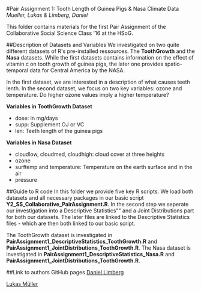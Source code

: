 #Pair Assignment 1: Tooth Length of Guinea Pigs & Nasa Climate Data
*Mueller, Lukas & Limberg, Daniel*

This folder contains materials for the first Pair Assignment of the Collaborative Social Science Class '16 at the HSoG.

##Description of Datasets and Variables
We investigated on two quite different datasets of R's pre-installed ressources. The **ToothGrowth** and the **Nasa** datasets. While the first datasets contains information on the effect of vitamin c on tooth growth of guinea pigs, the later one provides spatio-temporal data for Central America by the NASA. 

In the first dataset, we are interested in a description of what causes teeth lenth. In the second dataset, we focus on two key variables: ozone and temperature. Do higher ozone values imply a higher temperature?

**Variables in ToothGrowth Dataset**
- dose: in mg/days
- supp: Supplement OJ or VC
- len: Teeth length of the guinea pigs

**Variables in Nasa Dataset**
- cloudlow, cloudmed, cloudhigh: cloud cover at three heights
- ozone
- surftemp and temperature: Temperature on the earth surface and in the air
- pressure

##Guide to R code
In this folder we provide five key R scripts. We load both datasets and all necessary packages in our basic script **Y2_SS_Collaborative_PairAssignment.R**. In the second step we seperate our investigation into a Descriptive Statistics"" and a Joint Distributions part for both our datasets. The later files are linked to the Descriptive Statistics files - which are then both linked to our basic script.

The ToothGrowth dataset is investigated in **PairAssignment1_DescriptiveStatistics_ToothGrowth.R** and **PairAssignment1_JointDistributions_ToothGrowth.R**. 
The Nasa dataset is investigated in **PairAssignment1_DescriptiveStatistics_Nasa.R** and **PairAssignment1_JointDistributions_ToothGrowth.R**.

##Link to authors GitHub pages
[Daniel Limberg](https://github.com/DanielLimberg)

[Lukas Müller](https://github.com/LukasMueller89)
